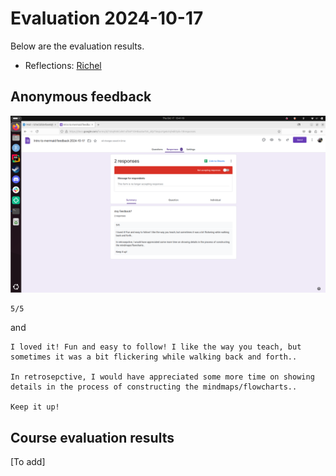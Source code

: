 # Evaluation 2024-10-17

Below are the evaluation results.

- Reflections: [Richel](../../reflections/20241017/README.md)

## Anonymous feedback

![Evaluation results](evaluation.png)


```text
5/5
```

and

<!-- markdownlint-disable MD013 -->

```text
I loved it! Fun and easy to follow! I like the way you teach, but sometimes it was a bit flickering while walking back and forth.. 

In retrosepctive, I would have appreciated some more time on showing details in the process of constructing the mindmaps/flowcharts..

Keep it up!
```

<!-- markdownlint-enable MD013 -->

## Course evaluation results

[To add]

